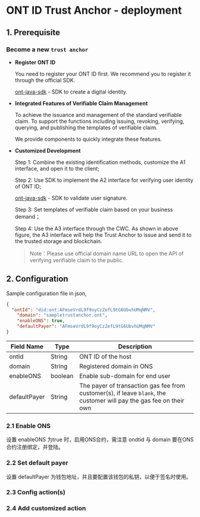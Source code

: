 # ONT ID Trust Anchor - deployment

## 1. Prerequisite

### Become a new `trust anchor`

- **Register ONT ID**

  You need to register your ONT ID first. We recommend you to register it through the official SDK.

  [ont-java-sdk](https://github.com/ontio/ontology-java-sdk) - SDK to create a digital identity.

- **Integrated Features of Verifiable Claim Management**

  To achieve the issuance and management of the standard verifiable claim. To support the functions including issuing, revoking, verifying, querying, and publishing the templates of verifiable claim.

  We provide components to quickly integrate these features.

- **Customized Development**

  Step 1: Combine the existing identification methods, customize the A1 interface, and open it to the client;

  Step 2: Use SDK to implement the A2 interface for verifying user identity of ONT ID;

  [ont-java-sdk](https://github.com/ontio/ontology-java-sdk) - SDK to validate user signature.

  Step 3: Set templates of verifiable claim based on your business demand；

  Step 4: Use the A3 interface through the CWC. As shown in above figure, the A3 interface will help the Trust Anchor to issue and send it to the trusted storage and blockchain.

  > Note：Please use official domain name URL to open the API of verifying verifiable claim to the public.



## 2. Configuration

Sample configuration file in json,

```json
{
  "ontId": "did:ont:AFmseVrdL9f9oyCzZefL9tG6UbvhUMqNMV",
	"domain": "sampletrustanchor.ont",
	"enableONS": true,
	"defaultPayer": "AFmseVrdL9f9oyCzZefL9tG6UbvhUMqNMV"
}
```

| Field Name | Type | Description |
| ---------- | ---- | ----------- |
| ontId       | String       | ONT ID of the host                  |
| domain | String | Registered domain in ONS |
| enableONS | boolean | Enable sub-domain for end user |
| defaultPayer | String | The payer of transaction gas fee from customer(s), if leave `blank`, the customer will pay the gas fee on their own |

### 2.1 Enable ONS

设置 enableONS 为true 时，启用ONS合约，需注意 ondtid 与 domain 要在ONS合约注册绑定，并登陆。

### 2.2 Set default payer

设置 defaultPayer 为钱包地址，并且要配置该钱包的私钥，以便于签名时使用。

### 2.3 Config action(s)



### 2.4 Add customized action 

